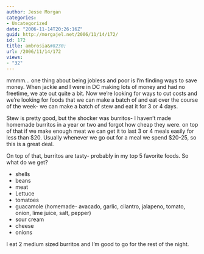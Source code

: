 ```yaml
---
author: Jesse Morgan
categories:
- Uncategorized
date: "2006-11-14T20:26:16Z"
guid: http://morgajel.net/2006/11/14/172/
id: 172
title: ambrosia&#8230;
url: /2006/11/14/172
views:
- "32"
---
```


mmmm… one thing about being jobless and poor is I’m finding ways to save money. When jackie and I were in DC making lots of money and had no freetime, we ate out quite a bit. Now we’re looking for ways to cut costs and we’re looking for foods that we can make a batch of and eat over the course of the week- we can make a batch of stew and eat it for 3 or 4 days.

Stew is pretty good, but the shocker was burritos- I haven’t made homemade burritos in a year or two and forgot how cheap they were. on top of that if we make enough meat we can get it to last 3 or 4 meals easily for less than $20. Usually whenever we go out for a meal we spend $20-25, so this is a great deal.

On top of that, burritos are tasty- probably in my top 5 favorite foods. So what do we get?

- shells
- beans
- meat
- Lettuce
- tomatoes
- guacamole (homemade- avacado, garlic, cilantro, jalapeno, tomato, onion, lime juice, salt, pepper)
- sour cream
- cheese
- onions

I eat 2 medium sized burritos and I’m good to go for the rest of the night.